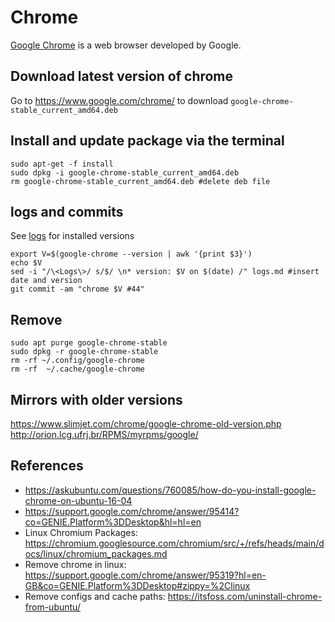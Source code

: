 # Chrome 
[Google Chrome](https://en.wikipedia.org/wiki/Google_Chrome) is a web browser developed by Google. 

## Download latest version of chrome
Go to 
https://www.google.com/chrome/ 
to download `google-chrome-stable_current_amd64.deb`

## Install and update package  via the terminal
```
sudo apt-get -f install
sudo dpkg -i google-chrome-stable_current_amd64.deb
rm google-chrome-stable_current_amd64.deb #delete deb file
```

## logs and commits
See [logs](logs.md) for installed versions
```
export V=$(google-chrome --version | awk '{print $3}')
echo $V
sed -i "/\<Logs\>/ s/$/ \n* version: $V on $(date) /" logs.md #insert date and version
git commit -am "chrome $V #44"
```

## Remove 
```
sudo apt purge google-chrome-stable
sudo dpkg -r google-chrome-stable
rm -rf ~/.config/google-chrome
rm -rf  ~/.cache/google-chrome
```

## Mirrors with older versions
https://www.slimjet.com/chrome/google-chrome-old-version.php
http://orion.lcg.ufrj.br/RPMS/myrpms/google/

## References
* https://askubuntu.com/questions/760085/how-do-you-install-google-chrome-on-ubuntu-16-04
* https://support.google.com/chrome/answer/95414?co=GENIE.Platform%3DDesktop&hl=hl=en
* Linux Chromium Packages: https://chromium.googlesource.com/chromium/src/+/refs/heads/main/docs/linux/chromium_packages.md 
* Remove chrome in linux: https://support.google.com/chrome/answer/95319?hl=en-GB&co=GENIE.Platform%3DDesktop#zippy=%2Clinux
* Remove configs and cache paths: https://itsfoss.com/uninstall-chrome-from-ubuntu/
